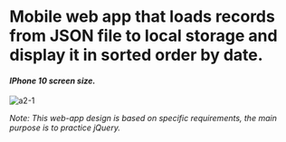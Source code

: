 # Mobile web app that loads records from JSON file to local storage and display it in sorted order by date.
#### *IPhone 10 screen size.*

![a2-1](https://user-images.githubusercontent.com/65984781/141870230-590b3b6c-75aa-4740-9f21-448790dcaa68.png)

*Note: This web-app design is based on specific requirements, the main purpose is to practice jQuery.*
